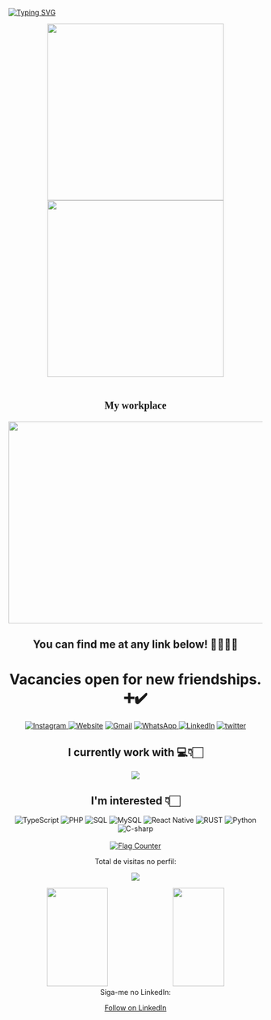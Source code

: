 [![Typing SVG](https://readme-typing-svg.herokuapp.com/?color=e67993&size=42&center=true&vCenter=true&width=1000&lines=Hi,+my+name+is+Roberto.;I'm+28.;Welcome+to+my+Profile!+.+.+.+:%29)](https://git.io/typing-svg)

<link href="https://fonts.googleapis.com/css2?family=Rubik+Moonrocks&display=swap" rel="stylesheet">
   
<div align="center">
<img src="https://user-images.githubusercontent.com/101284742/173443088-d11bba16-f95f-4181-bbe3-96cc4f6f107d.png" width="350px"/>
<img src="https://user-images.githubusercontent.com/101284742/173452819-c330897a-350e-49a1-ab9c-bd99a838c670.png" width="350px"/>
</div>    <br>

<div align="center">
    <h1 style=" font-size: 20px; font-family:'Rubik Moonrocks', cursive;">My workplace</h1>
    <p style="color: red; font-size: 20px"></p>
 
<img src="https://user-images.githubusercontent.com/101284742/176307460-900632b9-47c6-43cd-89dc-ba40eb7cb24f.jpg" width="600px" height="400px"/>
</div>
    
<div style="display: inline_block" align="center"> 
    
## You can find me at any link below! 🧑🏻‍👇🏻
# Vacancies open for new friendships. ➕✔️
<p align="center">
  <a href="https://www.instagram.com/bettorc/" target="_blank"><img src="https://img.icons8.com/bubbles/80/000000/instagram-new--v2.png" title='Instagram'/>
   <a href="https://robertoconrado.github.io/Portif-lio2/" target="_blank"><img src="https://img.icons8.com/bubbles/80/000000/web.png" alt="Website" title='Website'/></a>
	<a href="mailto:robertoconradorc@gmail.com" target="_blank"><img src="https://img.icons8.com/bubbles/80/000000/gmail.png" title='Gmail' alt="Gmail"/></a>
  <a href="https://api.whatsapp.com/send?phone=5577991556513&text=Óla!%20Encontrei%20seu%20contato%20pelo%20GitHub." target="_blank"><img src="https://img.icons8.com/bubbles/80/000000/whatsapp.png" title='WhatsApp'/>
	<a href="https://www.linkedin.com/in/robertoconrado/" target="_blank"><img src="https://img.icons8.com/bubbles/80/000000/linkedin.png" title='LinkedIn' alt="LinkedIn"/></a>
	<a href="https://twitter.com/beetoorc" target="_blank"><img src="https://img.icons8.com/bubbles/80/000000/twitter-circled.png" title='Twitter' alt="twitter"/></a>
	
</p>
</div> 

<div align="center" style="display: inline_block">

## I currently work with  💻👇🏻

<p align="center" margin-left="30px" alt="Roberto" height="30" width="40">
  <a href="https://skillicons.dev">
    <img src="https://skillicons.dev/icons?i=html,sass,css,javascript,jquery,bootstrap,github,figma,vscode,git"/>
  </a>
</p>

## I'm interested 👇🏻
<img src="https://img.icons8.com/color/60/000000/typescript.png" title='TypeScript'/>
<img src="https://img.icons8.com/dusk/60/000000/php-logo.png" title='PHP'/>
<img src="https://img.icons8.com/external-flaticons-flat-flat-icons/60/000000/external-sql-computer-programming-flaticons-flat-flat-icons.png" title='SQL'/>
<img src="https://img.icons8.com/color/60/000000/mysql-logo.png" title='MySQL'/>
<img src="https://img.icons8.com/cute-clipart/60/000000/react-native.png" title='React Native'/>
<img src="https://img.icons8.com/external-tal-revivo-shadow-tal-revivo/60/000000/external-rust-is-a-multi-paradigm-system-programming-language-logo-shadow-tal-revivo.png" title='RUST'/>
<img src="https://img.icons8.com/dusk/60/000000/python.png" title='Python'/>
<img src="https://img.icons8.com/color/60/000000/c-sharp-logo.png" title='C-sharp'/>
    
</div></br>


<div align="center">
   <a href="https://info.flagcounter.com/6Ph1"><img src="https://s01.flagcounter.com/count2/6Ph1/bg_FFFFFF/txt_000000/border_CCCCCC/columns_8/maxflags_160/viewers_3/labels_0/pageviews_0/flags_0/percent_0/" alt="Flag Counter" border="0"></a>
   
   
</div>

</div> 
<div align="center">
<p>Total de visitas no perfil:</p>
<img src="https://profile-counter.glitch.me/ROBERTOCONRADO/count.svg"/>
<p>
    

<div align="center">  
  <img width="49%" height="195px" src="https://github-readme-stats.vercel.app/api?username=ROBERTOCONRADO&show_icons=true&count_private=true&hide_border=true&title_color=e67993&icon_color=e67993&text_color=f0f6fc&bg_color=0d1117"/> 
  <img width="45%" height="195px" src="https://github-readme-stats.vercel.app/api/top-langs/?username=ROBERTOCONRADO&layout=compact&hide_border=true&title_color=e67993&text_color=f0f6fc&bg_color=0d1117" />
</div>

<div align="center"> 
Siga-me no LinkedIn:
     
<a class="libutton" href="https://www.linkedin.com/comm/mynetwork/discovery-see-all?usecase=PEOPLE_FOLLOWS&followMember=robertoconrado" target="_blank">Follow on LinkedIn</a>
</div>
